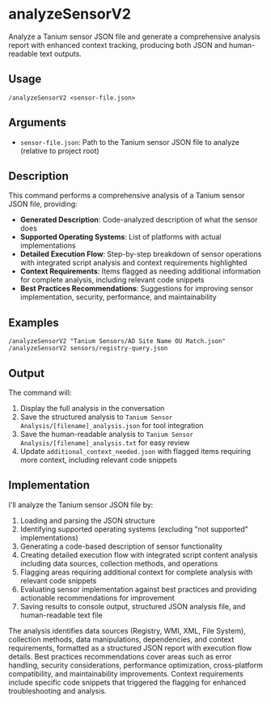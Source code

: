 # analyzeSensorV2

Analyze a Tanium sensor JSON file and generate a comprehensive analysis report with enhanced context tracking, producing both JSON and human-readable text outputs.

## Usage

```
/analyzeSensorV2 <sensor-file.json>
```

## Arguments

- `sensor-file.json`: Path to the Tanium sensor JSON file to analyze (relative to project root)

## Description

This command performs a comprehensive analysis of a Tanium sensor JSON file, providing:

- **Generated Description**: Code-analyzed description of what the sensor does
- **Supported Operating Systems**: List of platforms with actual implementations
- **Detailed Execution Flow**: Step-by-step breakdown of sensor operations with integrated script analysis and context requirements highlighted
- **Context Requirements**: Items flagged as needing additional information for complete analysis, including relevant code snippets
- **Best Practices Recommendations**: Suggestions for improving sensor implementation, security, performance, and maintainability

## Examples

```
/analyzeSensorV2 "Tanium Sensors/AD Site Name OU Match.json"
/analyzeSensorV2 sensors/registry-query.json
```

## Output

The command will:
1. Display the full analysis in the conversation
2. Save the structured analysis to `Tanium Sensor Analysis/[filename]_analysis.json` for tool integration
3. Save the human-readable analysis to `Tanium Sensor Analysis/[filename]_analysis.txt` for easy review
4. Update `additional_context_needed.json` with flagged items requiring more context, including relevant code snippets

## Implementation

I'll analyze the Tanium sensor JSON file by:
1. Loading and parsing the JSON structure
2. Identifying supported operating systems (excluding "not supported" implementations)
3. Generating a code-based description of sensor functionality
4. Creating detailed execution flow with integrated script content analysis including data sources, collection methods, and operations
5. Flagging areas requiring additional context for complete analysis with relevant code snippets
6. Evaluating sensor implementation against best practices and providing actionable recommendations for improvement
8. Saving results to console output, structured JSON analysis file, and human-readable text file

The analysis identifies data sources (Registry, WMI, XML, File System), collection methods, data manipulations, dependencies, and context requirements, formatted as a structured JSON report with execution flow details. Best practices recommendations cover areas such as error handling, security considerations, performance optimization, cross-platform compatibility, and maintainability improvements. Context requirements include specific code snippets that triggered the flagging for enhanced troubleshooting and analysis.